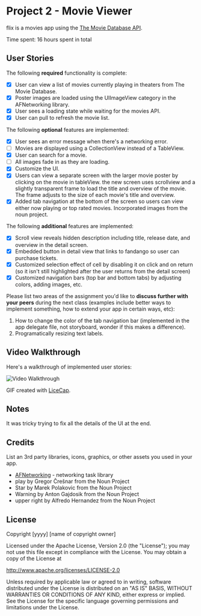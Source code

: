# Project 2 - Movie Viewer

flix is a movies app using the [The Movie Database API](http://docs.themoviedb.apiary.io/#).

Time spent: 16 hours spent in total

## User Stories

The following **required** functionality is complete:

- [x] User can view a list of movies currently playing in theaters from The Movie Database.
- [x] Poster images are loaded using the UIImageView category in the AFNetworking library.
- [x] User sees a loading state while waiting for the movies API.
- [x] User can pull to refresh the movie list.

The following **optional** features are implemented:

- [x] User sees an error message when there's a networking error.
- [ ] Movies are displayed using a CollectionView instead of a TableView.
- [x] User can search for a movie.
- [ ] All images fade in as they are loading.
- [x] Customize the UI.
- [x] Users can view a separate screen with the larger movie poster by clicking on the movie in tableView. the new screen uses scrollview and a slightly transparent frame to load the title and overview of the movie. The frame adjusts to the size of each movie's title and overview.
- [x] Added tab navigation at the bottom of the screen so users can view either now playing or top rated movies. Incorporated images from the noun project.

The following **additional** features are implemented:

- [x] Scroll view reveals hidden description including title, release date, and overview in the detail screen.
- [x] Embedded button in detail view that links to fandango so user can purchase tickets.
- [x] Customized selection effect of cell by disabling it on click and on return (so it isn't still highlighted after the user returns from the detail screen)
- [x] Customized navigation bars (top bar and bottom tabs) by adjusting colors, adding images, etc.

Please list two areas of the assignment you'd like to **discuss further with your peers** during the next class (examples include better ways to implement something, how to extend your app in certain ways, etc):

1. How to change the color of the tab navigation bar (implemented in the app delegate file, not storyboard, wonder if this makes a difference).
2. Programatically resizing text labels.

## Video Walkthrough

Here's a walkthrough of implemented user stories:

<img src='https://media.giphy.com/media/26BoCj1hWe9dfA4qQ/giphy.gif' title='Video Walkthrough' width='' alt='Video Walkthrough' />

GIF created with [LiceCap](http://www.cockos.com/licecap/).

## Notes

It was tricky trying to fix all the details of the UI at the end.

## Credits

List an 3rd party libraries, icons, graphics, or other assets you used in your app.

- [AFNetworking](https://github.com/AFNetworking/AFNetworking) - networking task library
- play by Gregor Črešnar from the Noun Project
- Star by Marek Polakovic from the Noun Project
- Warning by Anton Gajdosik from the Noun Project
- upper right by Alfredo Hernandez from the Noun Project

## License

Copyright [yyyy] [name of copyright owner]

Licensed under the Apache License, Version 2.0 (the "License");
you may not use this file except in compliance with the License.
You may obtain a copy of the License at

http://www.apache.org/licenses/LICENSE-2.0

Unless required by applicable law or agreed to in writing, software
distributed under the License is distributed on an "AS IS" BASIS,
WITHOUT WARRANTIES OR CONDITIONS OF ANY KIND, either express or implied.
See the License for the specific language governing permissions and
limitations under the License.